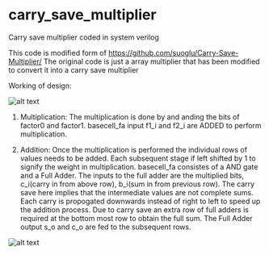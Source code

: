 # carry_save_multiplier
Carry save multiplier coded in system verilog

This code is modified form of https://github.com/suoglu/Carry-Save-Multiplier/
The original code is just a array multiplier that has been modified to convert it into a carry save multiplier

Working of design:

![alt text](https://github.com/KevinPrakash/carry_save_multiplier/single_bit_multiplier.JPG)

1) Multiplication:
  The multiplication is done by and anding the bits of factor0 and factor1. basecell_fa input f1_i and f2_i are ADDED to perform multiplication.
 
2) Addition:
  Once the multiplication is performed the individual rows of values needs to be added. Each subsequent stage if left shifted by 1 to signify the weight in multiplication. basecell_fa consistes of a AND gate and a Full Adder. The inputs to the full adder are the multiplied bits, c_i(carry in from above row), b_i(sum in from previous row). The carry save here implies that the intermediate values are not complete sums. Each carry is propogated downwards instead of right to left to speed up the addition process. Due to carry save an extra row of full adders is required at the bottom most row to obtain the full sum. The Full Adder output s_o and c_o are fed to the subsequent rows.
  
 ![alt text](https://github.com/KevinPrakash/carry_save_multiplier/Final_Circuit.JPG)

